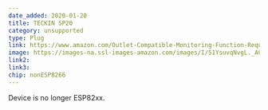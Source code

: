 ```yaml
---
date_added: 2020-01-20
title: TECKIN SP20
category: unsupported
type: Plug
link: https://www.amazon.com/Outlet-Compatible-Monitoring-Function-Required/dp/B079Q5W22B
image: https://images-na.ssl-images-amazon.com/images/I/51YsuvqNvgL._AC_SL1000_.jpg
link2: 
link3: 
chip: nonESP8266
---
```

Device is no longer ESP82xx.